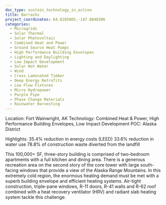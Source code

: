 ```yaml
---
doc_type: sustain_technology_in_action
title: Barracks
project_coordinates: 64.8285065,-147.6848306
categories:
  - Microgrids
  - Solar Thermal
  - Solar Photovoltaic
  - Combined Heat and Power
  - Ground Source Heat Pumps
  - High Performance Building Envelopes
  - Lighting and Daylighting
  - Low Impact Development
  - Solar Hot Water
  - Wind
  - Cross Laminated Timber
  - Deep Energy Retrofits
  - Low Flow Fixtures
  - Micro Hydropower
  - Purple Pipe
  - Phase Change Materials
  - Rainwater Harvesting
---
```


Location: Fort Wainwright, AK
Technology: Combined Heat & Power, High Performance Building Envelopes, Low Impact Development
POC: Alaska District

Highlights:
35.4% reduction in energy costs (LEED)
33.6% reduction in water use
78.8% of construction waste diverted from the landfill

This 100,000+ SF, three-story building is comprised of two-bedroom apartments with a full kitchen and dining area. There is a generous recreation area on the second story of the core tower with large south-facing windows that provide a view of the Alaska Range Mountains. In this extremely cold region, the enormous heating demand must be met with a superb building envelope and efficient heating systems. Air-tight construction, triple-pane windows, R-11 doors, R-41 walls and R-62 roof combined with a heat recovery ventilator (HRV) and radiant slab heating system tackle this challenge.
